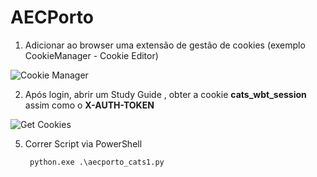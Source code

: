 # AECPorto

1. Adicionar ao browser uma extensão de gestão de cookies (exemplo CookieManager - Cookie Editor)
   
![Cookie Manager](https://github.com/JoseAbreu28/AECPorto/blob/efab98d873dcf8a80f46ffdb8eadb1cdb9dcc4d9/cookieManager.png)


2. Após login, abrir um Study Guide , obter a cookie **cats_wbt_session** assim como o **X-AUTH-TOKEN**

  ![Get Cookies](https://github.com/JoseAbreu28/AECPorto/blob/efab98d873dcf8a80f46ffdb8eadb1cdb9dcc4d9/2025-02-25_19-27.png)
  
5. Correr Script via PowerShell

   <code> python.exe .\aecporto_cats1.py</code>
   
